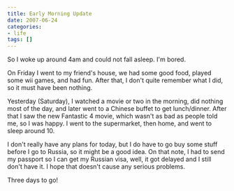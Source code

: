 ```yaml
---
title: Early Morning Update
date: 2007-06-24
categories:
- life
tags: []
---
```

So I woke up around 4am and could not fall asleep. I'm bored.

On Friday I went to my friend's house, we had some good food, played some wii games, and had fun. After that, I don't quite remember what I did, so it must have been nothing.

Yesterday (Saturday), I watched a movie or two in the morning, did nothing most of the day, and later went to a Chinese buffet to get lunch/dinner. After that I saw the new Fantastic 4 movie, which wasn't as bad as people told me, so I was happy. I went to the supermarket, then home, and went to sleep around 10.

I don't really have any plans for today, but I do have to go buy some stuff before I go to Russia, so it might be a good idea. On that note, I had to send my passport so I can get my Russian visa, well, it got delayed and I still don't have it. I hope that doesn't cause any serious problems.

Three days to go!
